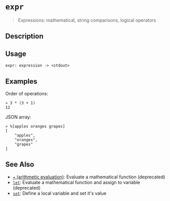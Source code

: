 # `expr`

> Expressions: mathematical, string comparisons, logical operators

## Description



## Usage

```
expr: expression -> <stdout>
```

## Examples

Order of operations:

```
» 3 * (3 + 1)                                                                                                                                                                                                                         
12
```

JSON array:

```
» %[apples oranges grapes]
[
    "apples",
    "oranges",
    "grapes"
]
```

## See Also

* [`=` (arithmetic evaluation)](../commands/equ.md):
  Evaluate a mathematical function (deprecated)
* [`let`](../commands/let.md):
  Evaluate a mathematical function and assign to variable (deprecated)
* [`set`](../commands/set.md):
  Define a local variable and set it's value